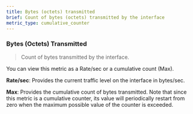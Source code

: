 ```yaml
---
title: Bytes (octets) transmitted
brief: Count of bytes (octets) transmitted by the interface
metric_type: cumulative_counter
---
```

### Bytes (Octets) Transmitted

> Count of bytes transmitted by the interface. 

You can view this metric as a Rate/sec or a cumulative count (Max).

**Rate/sec**: Provides the current traffic level on the interface in bytes/sec.

**Max**: Provides the cumulative count of bytes transmitted. Note that since this metric is a
cumulative counter, its value will periodically restart from zero when the 
maximum possible value of the counter is exceeded.
